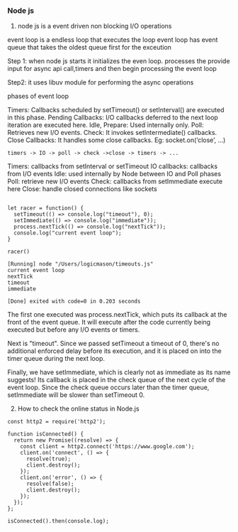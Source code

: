 ### Node js

1. node js is a event driven non blocking I/O operations

event loop is a endless loop that executes the loop
event loop has event queue that takes the oldest queue first for the exceution

Step 1: when node js starts it initializes the even loop. processes the provide input for async api call,timers and then begin processing the event loop

Step2: it uses libuv module for performing the async operations

phases of event loop

Timers: Callbacks scheduled by setTimeout() or setInterval() are executed in this phase.
Pending Callbacks: I/O callbacks deferred to the next loop iteration are executed here.
Idle, Prepare: Used internally only.
Poll: Retrieves new I/O events.
Check: It invokes setIntermediate() callbacks.
Close Callbacks: It handles some close callbacks. Eg: socket.on(‘close’, …)

`timers -> IO -> poll -> check ->close -> timers -> ...`

Timers: callbacks from setInterval or setTimeout
IO callbacks: callbacks from I/O events
Idle: used internally by Node between IO and Poll phases
Poll: retrieve new I/O events
Check: callbacks from setImmediate execute here
Close: handle closed connections like sockets

```

let racer = function() {
  setTimeout(() => console.log("timeout"), 0);
  setImmediate(() => console.log("immediate"));
  process.nextTick(() => console.log("nextTick"));
  console.log("current event loop");
}

racer()

[Running] node "/Users/logicmason/timeouts.js"
current event loop
nextTick
timeout
immediate

[Done] exited with code=0 in 0.203 seconds

```

The first one executed was process.nextTick, which puts its callback at the front of the event queue. It will execute after the code currently being executed but before any I/O events or timers.

Next is "timeout". Since we passed setTimeout a timeout of 0, there's no additional enforced delay before its execution, and it is placed on into the timer queue during the next loop.

Finally, we have setImmediate, which is clearly not as immediate as its name suggests! Its callback is placed in the check queue of the next cycle of the event loop. Since the check queue occurs later than the timer queue, setImmediate will be slower than setTimeout 0.

2. How to check the online status in Node.js

```
const http2 = require('http2');

function isConnected() {
  return new Promise((resolve) => {
    const client = http2.connect('https://www.google.com');
    client.on('connect', () => {
      resolve(true);
      client.destroy();
    });
    client.on('error', () => {
      resolve(false);
      client.destroy();
    });
  });
};

isConnected().then(console.log);
```
